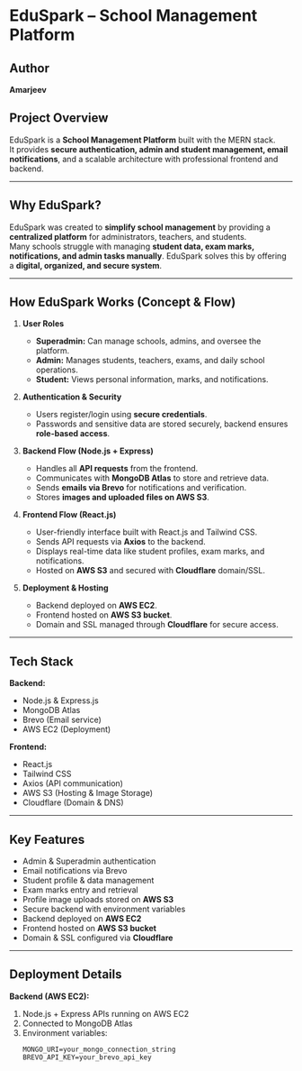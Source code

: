 # EduSpark – School Management Platform

## Author  
**Amarjeev**  

## Project Overview  
EduSpark is a **School Management Platform** built with the MERN stack.  
It provides **secure authentication, admin and student management, email notifications**, and a scalable architecture with professional frontend and backend.  

---

## Why EduSpark?  
EduSpark was created to **simplify school management** by providing a **centralized platform** for administrators, teachers, and students.  
Many schools struggle with managing **student data, exam marks, notifications, and admin tasks manually**. EduSpark solves this by offering a **digital, organized, and secure system**.  

---

## How EduSpark Works (Concept & Flow)  

1. **User Roles**  
   - **Superadmin:** Can manage schools, admins, and oversee the platform.  
   - **Admin:** Manages students, teachers, exams, and daily school operations.  
   - **Student:** Views personal information, marks, and notifications.  

2. **Authentication & Security**  
   - Users register/login using **secure credentials**.  
   - Passwords and sensitive data are stored securely, backend ensures **role-based access**.  

3. **Backend Flow (Node.js + Express)**  
   - Handles all **API requests** from the frontend.  
   - Communicates with **MongoDB Atlas** to store and retrieve data.  
   - Sends **emails via Brevo** for notifications and verification.  
   - Stores **images and uploaded files on AWS S3**.  

4. **Frontend Flow (React.js)**  
   - User-friendly interface built with React.js and Tailwind CSS.  
   - Sends API requests via **Axios** to the backend.  
   - Displays real-time data like student profiles, exam marks, and notifications.  
   - Hosted on **AWS S3** and secured with **Cloudflare** domain/SSL.  

5. **Deployment & Hosting**  
   - Backend deployed on **AWS EC2**.  
   - Frontend hosted on **AWS S3 bucket**.  
   - Domain and SSL managed through **Cloudflare** for secure access.  

---

## Tech Stack  

**Backend:**  
- Node.js & Express.js  
- MongoDB Atlas  
- Brevo (Email service)  
- AWS EC2 (Deployment)  

**Frontend:**  
- React.js  
- Tailwind CSS  
- Axios (API communication)  
- AWS S3 (Hosting & Image Storage)  
- Cloudflare (Domain & DNS)  

---

## Key Features  
- Admin & Superadmin authentication  
- Email notifications via Brevo  
- Student profile & data management  
- Exam marks entry and retrieval  
- Profile image uploads stored on **AWS S3**  
- Secure backend with environment variables  
- Backend deployed on **AWS EC2**  
- Frontend hosted on **AWS S3 bucket**  
- Domain & SSL configured via **Cloudflare**  

---

## Deployment Details  

**Backend (AWS EC2):**  
1. Node.js + Express APIs running on AWS EC2  
2. Connected to MongoDB Atlas  
3. Environment variables:  
   ```env
   MONGO_URI=your_mongo_connection_string
   BREVO_API_KEY=your_brevo_api_key
